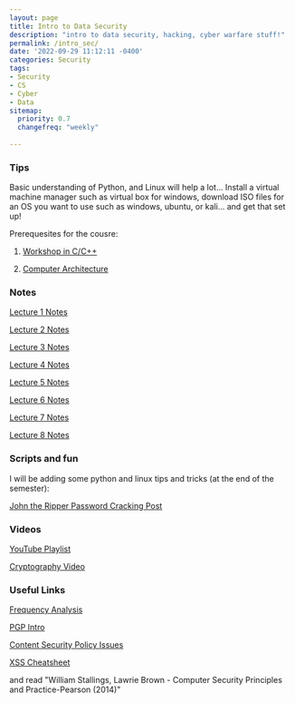 ```yaml
---
layout: page
title: Intro to Data Security
description: "intro to data security, hacking, cyber warfare stuff!"
permalink: /intro_sec/
date: '2022-09-29 11:12:11 -0400'
categories: Security
tags:
- Security
- CS
- Cyber
- Data
sitemap:
  priority: 0.7
  changefreq: "weekly"
  
---
```


### Tips

Basic understanding of Python, and Linux will help a lot...
Install a virtual machine manager such as virtual box for windows, download ISO files for an OS you want to use such as windows, ubuntu, or kali... and get that set up! 

Prerequesites for the cousre: 

1. [Workshop in C/C++](https://cs.aviparshan.com/cpp_workshop/)

2. [Computer Architecture](https://cs.aviparshan.com/mips/)


### Notes 

[Lecture 1 Notes](/static/security-notes/Lesson1_Data.pdf)

[Lecture 2 Notes](/static/security-notes/Lesson2_Data.pdf)

[Lecture 3 Notes](/static/security-notes/Lesson3_Data.pdf)

[Lecture 4 Notes](/static/security-notes/Lesson4_Data.pdf)

[Lecture 5 Notes](/static/security-notes/Lesson5_Data.pdf)

[Lecture 6 Notes](/static/security-notes/Lesson6_Data.pdf)

[Lecture 7 Notes](/static/security-notes/Lesson7_Data.pdf)

[Lecture 8 Notes](/static/security-notes/Lesson8_Data.pdf)



### Scripts and fun

I will be adding some python and linux tips and tricks (at the end of the semester):

[John the Ripper Password Cracking Post](https://cs.aviparshan.com/post/2022/09/18/john-ripper-hash.html)

<!-- will add this after homework is graded -->
<!-- github.com/yangfan9702/alert-1-to-win#a002 -->
<!-- [Brute force password script for the zixem sqli challenge](https://cs.aviparshan.com/intro_sec/bruteforce.py) -->

### Videos

[YouTube Playlist](https://www.youtube.com/playlist?list=PL9DdgseuDZgIRJSfMHG0GOHC4iM70pTQ1)

[Cryptography Video](https://www.youtube.com/watch?v=rfqOBzh-6j4)

### Useful Links

[Frequency Analysis](https://inventwithpython.com/hacking/chapter20.html)

[PGP Intro](https://users.ece.cmu.edu/~adrian/630-f04/PGP-intro.html)

[Content Security Policy Issues](https://web.archive.org/web/20150128141954/http:/www.novogeek.com/post/A-few-things-beyond-the-scope-of-Content-Security-Policy.aspx)

[XSS Cheatsheet](https://cheatsheetseries.owasp.org/cheatsheets/XSS_Filter_Evasion_Cheat_Sheet.html)

and read "William Stallings, Lawrie Brown - Computer Security  Principles and Practice-Pearson (2014)"